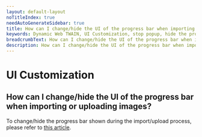 ```yaml
---
layout: default-layout
noTitleIndex: true
needAutoGenerateSidebar: true
title: How can I change/hide the UI of the progress bar when importing or uploading images?
keywords: Dynamic Web TWAIN, UI Customization, stop popup, hide the progress bar
breadcrumbText: How can I change/hide the UI of the progress bar when importing or uploading images?
description: How can I change/hide the UI of the progress bar when importing or uploading images?
---
```


# UI Customization

## How can I change/hide the UI of the progress bar when importing or uploading images?

To change/hide the progress bar shown during the import/upload process, please refer to <a href="https://www.dynamsoft.com/web-twain/docs/indepth/features/ui.html?ver=latest#progress-bar" target="_blank">this article</a>.
